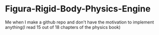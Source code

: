 # Figura-Rigid-Body-Physics-Engine 
Me when I make a github repo and don't have the motivation to implement anything(I read 15 out of 18 chapters of the physics book)
